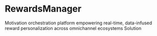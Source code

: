 # RewardsManager
Motivation orchestration platform empowering real-time, data-infused reward personalization across omnichannel ecosystems Solution
